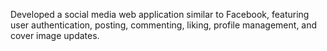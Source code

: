 Developed a social media web application similar to Facebook, featuring user authentication, posting, commenting, liking, profile management, and cover image updates.
